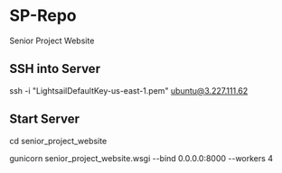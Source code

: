# SP-Repo
Senior Project Website

## SSH into Server
ssh -i "LightsailDefaultKey-us-east-1.pem" ubuntu@3.227.111.62

## Start Server
cd senior_project_website

gunicorn senior_project_website.wsgi --bind 0.0.0.0:8000 --workers 4

